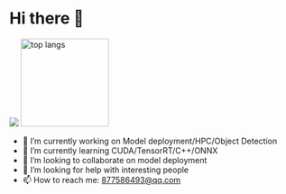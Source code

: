 # Hi there 👋
<img src="https://github-readme-stats.vercel.app/api?username=Crescent-Ao&show_icons=true">   <a href="https://github.com/Crescent-Ao?tab=repositories"><img src="https://github-readme-stats.anuraghazra1.vercel.app/api/top-langs/?username=RangiLyu&theme=vue&layout=compact" alt="top langs" height="156"/></a></p>


- 🔭 I’m currently working on Model deployment/HPC/Object Detection
- 🌱 I’m currently learning CUDA/TensorRT/C++/ONNX
- 👯 I’m looking to collaborate on model deployment
- 🤔 I’m looking for help with interesting people
- 📫 How to reach me: 877586493@qq.com 
